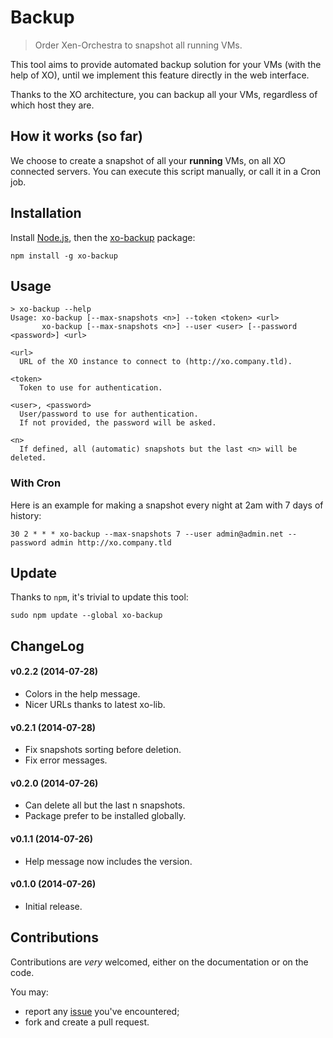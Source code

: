 # Backup

> Order Xen-Orchestra to snapshot all running VMs.

This tool aims to provide automated backup solution for your VMs (with the help of XO), until we implement this feature directly in the web interface.

Thanks to the XO architecture, you can backup all your VMs, regardless of which host they are.

## How it works (so far)

We choose to create a snapshot of all your **running** VMs, on all XO connected servers. You can execute this script manually, or call it in a Cron job.

## Installation

Install [Node.js](http://nodejs.org/download/), then the [xo-backup](https://www.npmjs.org/package/xo-backup) package:

```
npm install -g xo-backup
```

## Usage

```
> xo-backup --help
Usage: xo-backup [--max-snapshots <n>] --token <token> <url>
       xo-backup [--max-snapshots <n>] --user <user> [--password <password>] <url>

<url>
  URL of the XO instance to connect to (http://xo.company.tld).

<token>
  Token to use for authentication.

<user>, <password>
  User/password to use for authentication.
  If not provided, the password will be asked.

<n>
  If defined, all (automatic) snapshots but the last <n> will be deleted.
```

### With Cron

Here is an example for making a snapshot every night at 2am with 7 days of history:

```
30 2 * * * xo-backup --max-snapshots 7 --user admin@admin.net --password admin http://xo.company.tld
```
## Update

Thanks to `npm`, it's trivial to update this tool:

```
sudo npm update --global xo-backup
```

## ChangeLog

#### v0.2.2 (2014-07-28)
- Colors in the help message.
- Nicer URLs thanks to latest xo-lib.

#### v0.2.1 (2014-07-28)
- Fix snapshots sorting before deletion.
- Fix error messages.

#### v0.2.0 (2014-07-26)
- Can delete all but the last n snapshots.
- Package prefer to be installed globally.

#### v0.1.1 (2014-07-26)
- Help message now includes the version.

#### v0.1.0 (2014-07-26)
- Initial release.

## Contributions

Contributions are *very* welcomed, either on the documentation or on
the code.

You may:

- report any [issue](https://github.com/vatesfr/xo-tools/issues)
  you've encountered;
- fork and create a pull request.
